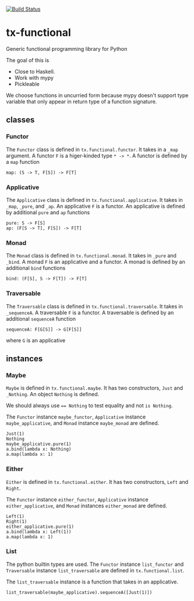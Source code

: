 [![Build Status](https://travis-ci.com/RENCI/tx-functional.svg?branch=master)](https://travis-ci.com/RENCI/tx-functional)

# tx-functional
Generic functional programming library for Python

The goal of this is
 * Close to Haskell.
 * Work with mypy
 * Pickleable

We choose functions in uncurried form because mypy doesn't support type variable that only appear in return type of a function signature.

## classes

### Functor

The `Functor` class is defined in `tx.functional.functor`.
It takes in a `_map` argument. A functor `F` is a higer-kinded type `* -> *`. 
A functor is defined by a `map` function
```
map: (S -> T, F[S]) -> F[T]
```

### Applicative

The `Applicative` class is defined in `tx.functional.applicative`.
It takes in `_map`, `_pure`, and `_ap`. An applicative `F` is a functor.
An applicative is defined by additional `pure` and `ap` functions
```
pure: S -> F[S]
ap: (F[S -> T], F[S]) -> F[T]
```

### Monad

The `Monad` class is defined in `tx.functional.monad`.
It takes in `_pure` and `_bind`. A monad `F` is an applicative and a functor.
A monad is defined by an additional `bind` functions
```
bind: (F[S], S -> F[T]) -> F[T]
```

### Traversable

The `Traversable` class is defined in `tx.functional.traversable`.
It takes in `_sequenceA`. A traversable `F` is a functor. 
A traversable is defined by an additional `sequenceA` function
```
sequenceA: F[G[S]] -> G[F[S]]
```
where `G` is an applicative

## instances

### Maybe
`Maybe` is defined in `tx.functional.maybe`. It has two constructors, `Just` and `_Nothing`. An object `Nothing` is defined.

We should always use `== Nothing` to test equality and not `is Nothing`.

The `Functor` instance `maybe_functor`, `Applicative` instance `maybe_applicative`, and `Monad` instance `maybe_monad` are defined. 

```
Just(1)
Nothing
maybe_applicative.pure(1)
a.bind(lambda x: Nothing)
a.map(lambda x: 1)
```

### Either 
`Either` is defined in `tx.functional.either`.  It has two constructors, `Left` and `Right`. 

The `Functor` instance `either_functor`, `Applicative` instance `either_applicative`, and `Monad` instances `either_monad` are defined.

```
Left(1)
Right(1)
either_applicative.pure(1)
a.bind(lambda x: Left(1))
a.map(lambda x: 1)
```

### List
The python builtin types are used. The `Functor` instance `list_functor` and `Traversable` instance `list_traversable` are defined in `tx.functional.list`.

The `list_traversable` instance is a function that takes in an applicative.

```
list_traversable(maybe_applicative).sequenceA([Just(1)])
```
